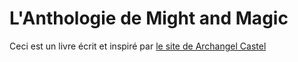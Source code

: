 # L'Anthologie de Might and Magic

Ceci est un livre écrit et inspiré par [le site de Archangel Castel](http://www.archangelcastle.com)
